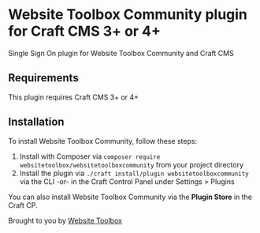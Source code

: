 # Website Toolbox Community plugin for Craft CMS 3+ or 4+

Single Sign On plugin for Website Toolbox Community and Craft CMS

## Requirements

This plugin requires Craft CMS 3+ or 4+

## Installation

To install Website Toolbox Community, follow these steps:

1. Install with Composer via `composer require websitetoolbox/websitetoolboxcommunity` from your project directory
2. Install the plugin via `./craft install/plugin websitetoolboxcommunity` via the CLI -or- in the Craft Control Panel under Settings > Plugins

You can also install Website Toolbox Community via the **Plugin Store** in the Craft CP.

Brought to you by [Website Toolbox](https://websitetoolbox.com)